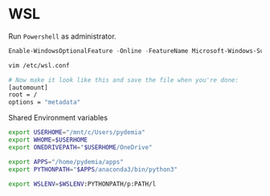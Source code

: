 # WSL

Run `Powershell` as administrator.

```powershell
Enable-WindowsOptionalFeature -Online -FeatureName Microsoft-Windows-Subsystem-Linux 

```

```sh
vim /etc/wsl.conf

# Now make it look like this and save the file when you're done: 
[automount]
root = /
options = "metadata"

```


Shared Environment variables

```sh
export USERHOME="/mnt/c/Users/pydemia"
export WHOME=$USERHOME
export ONEDRIVEPATH="$USERHOME/OneDrive"

export APPS="/home/pydemia/apps"
export PYTHONPATH="$APPS/anaconda3/bin/python3"

export WSLENV=$WSLENV:PYTHONPATH/p:PATH/l
```

